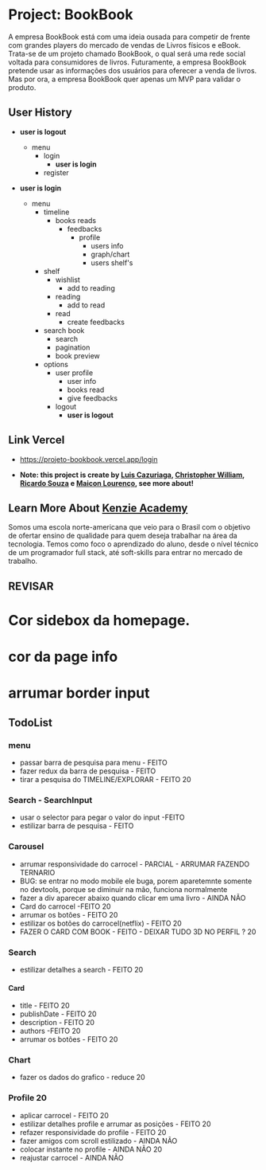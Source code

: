 # Project: BookBook

A empresa BookBook está com uma ideia ousada para competir de frente com grandes players do mercado de vendas de Livros físicos e eBook. Trata-se de um projeto chamado BookBook, o qual será uma rede social voltada para consumidores de livros. Futuramente, a empresa BookBook pretende usar as informações dos usuários para oferecer a venda de livros. Mas por ora, a empresa BookBook quer apenas um MVP para validar o produto.

## User History

- **user is logout**

  - menu
    - login
      - **user is login**
    - register

- **user is login**
  - menu
    - timeline
      - books reads
        - feedbacks
          - profile
            - users info
            - graph/chart
            - users shelf's
    - shelf
      - wishlist
        - add to reading
      - reading
        - add to read
      - read
        - create feedbacks
    - search book
      - search
      - pagination
      - book preview
    - options
      - user profile
        - user info
        - books read
        - give feedbacks
      - logout
        - **user is logout**

## Link Vercel

- https://projeto-bookbook.vercel.app/login

- **Note: this project is create by [Luis Cazuriaga](https://www.linkedin.com/in/luis-cazuriaga-49b9201a2/), [Christopher William](https://www.linkedin.com/in/christopher-william-4363321a5/), [Ricardo Souza](https://www.linkedin.com/in/ricardodesantis/) e [Maicon Lourenço](https://www.linkedin.com/in/maiconlourenco/), see more about!**

## Learn More About [Kenzie Academy](https://kenzie.com.br/)

Somos uma escola norte-americana que veio para o Brasil com o objetivo de ofertar ensino de qualidade para quem deseja trabalhar na área da tecnologia. Temos como foco o aprendizado do aluno, desde o nível técnico de um programador full stack, até soft-skills para entrar no mercado de trabalho.

## REVISAR

# Cor sidebox da homepage.

# cor da page info

# arrumar border input


## TodoList

### menu
- passar barra de pesquisa para menu - FEITO
- fazer redux da barra de pesquisa - FEITO
- tirar a pesquisa do TIMELINE/EXPLORAR - FEITO  20
### Search - SearchInput
- usar o selector para pegar o valor do input -FEITO
- estilizar barra de pesquisa - FEITO  

### Carousel
- arrumar responsividade do carrocel - PARCIAL - ARRUMAR FAZENDO TERNARIO 
- BUG: se entrar no modo mobile ele buga, porem aparetemnte somente no devtools, porque se diminuir na mão, funciona normalmente
- fazer a div aparecer abaixo quando clicar em uma livro - AINDA NÃO 
- Card do carrocel -FEITO  20
- arrumar os botões - FEITO  20
- estilizar os botões do carrocel(netflix) - FEITO  20
- FAZER O CARD COM BOOK - FEITO - DEIXAR TUDO 3D NO PERFIL ?  20
### Search 
- estilizar detalhes a search - FEITO  20

#### Card
- title - FEITO  20
- publishDate - FEITO  20
- description - FEITO  20
- authors -FEITO  20
- arrumar os botões - FEITO  20

### Chart
- fazer os dados do grafico - reduce   20

### Profile 20
- aplicar carrocel - FEITO  20
- estilizar detalhes profile e arrumar as posições - FEITO  20
- refazer responsividade do profile - FEITO  20
- fazer amigos com scroll estilizado - AINDA NÃO
- colocar instante no profile - AINDA NÃO  20
- reajustar carrocel - AINDA NÃO 
